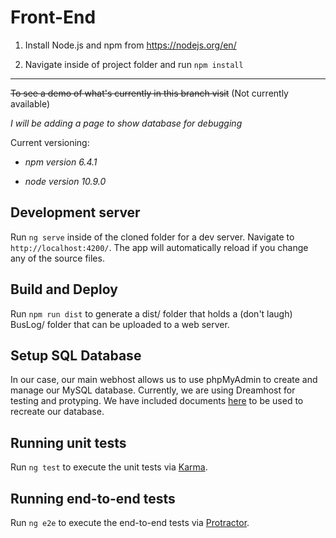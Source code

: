 
# Front-End

  

1. Install Node.js and npm from https://nodejs.org/en/

  

1. Navigate inside of project folder and run `npm install`

  

___

  

~~To see a demo of what's currently in this branch visit~~ (Not currently available)

  

_I will be adding a page to show database for debugging_

  

Current versioning:

*  _npm version 6.4.1_

*  _node version 10.9.0_

## Development server

  

Run `ng serve` inside of the cloned folder for a dev server. Navigate to `http://localhost:4200/`. The app will automatically reload if you change any of the source files.

  

## Build and Deploy

  

Run `npm run dist` to generate a dist/ folder that holds a (don't laugh) BusLog/ folder that can be uploaded to a web server.

  

## Setup SQL Database

In our case, our main webhost allows us to use phpMyAdmin to create and manage our MySQL database. Currently, we are using Dreamhost for testing and protyping. We have included documents [here](https://github.com/kdesimini/Bus-Shuttle-Log-Collection-System/blob/master/Resources/Create_Database_Dev.sql) to be used to recreate our database.

  

## Running unit tests

  

Run `ng test` to execute the unit tests via [Karma](https://karma-runner.github.io).

  

## Running end-to-end tests

  

Run `ng e2e` to execute the end-to-end tests via [Protractor](http://www.protractortest.org/).